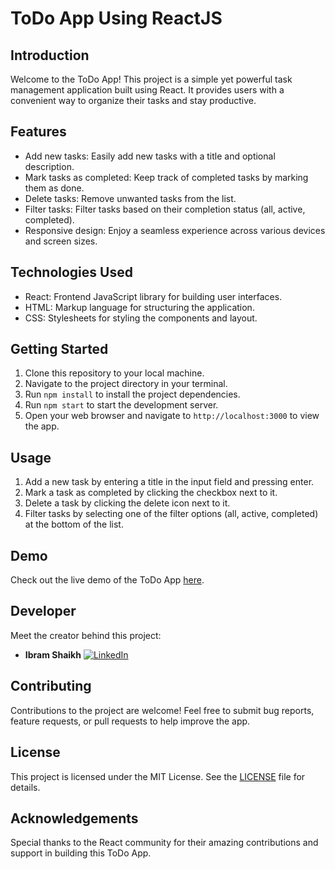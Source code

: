# ToDo App Using ReactJS

## Introduction
Welcome to the ToDo App! This project is a simple yet powerful task management application built using React. It provides users with a convenient way to organize their tasks and stay productive.

## Features
- Add new tasks: Easily add new tasks with a title and optional description.
- Mark tasks as completed: Keep track of completed tasks by marking them as done.
- Delete tasks: Remove unwanted tasks from the list.
- Filter tasks: Filter tasks based on their completion status (all, active, completed).
- Responsive design: Enjoy a seamless experience across various devices and screen sizes.

## Technologies Used
- React: Frontend JavaScript library for building user interfaces.
- HTML: Markup language for structuring the application.
- CSS: Stylesheets for styling the components and layout.

## Getting Started
1. Clone this repository to your local machine.
2. Navigate to the project directory in your terminal.
3. Run `npm install` to install the project dependencies.
4. Run `npm start` to start the development server.
5. Open your web browser and navigate to `http://localhost:3000` to view the app.

## Usage
1. Add a new task by entering a title in the input field and pressing enter.
2. Mark a task as completed by clicking the checkbox next to it.
3. Delete a task by clicking the delete icon next to it.
4. Filter tasks by selecting one of the filter options (all, active, completed) at the bottom of the list.

## Demo
Check out the live demo of the ToDo App [here](#).

## Developer
Meet the creator behind this project:
- **Ibram Shaikh**
  [![LinkedIn](https://img.shields.io/badge/LinkedIn-ibram--shaikh-blue?logo=linkedin)](https://www.linkedin.com/in/ibram-shaikh-5a3881191/)

## Contributing
Contributions to the project are welcome! Feel free to submit bug reports, feature requests, or pull requests to help improve the app.

## License
This project is licensed under the MIT License. See the [LICENSE](LICENSE) file for details.

## Acknowledgements
Special thanks to the React community for their amazing contributions and support in building this ToDo App.
